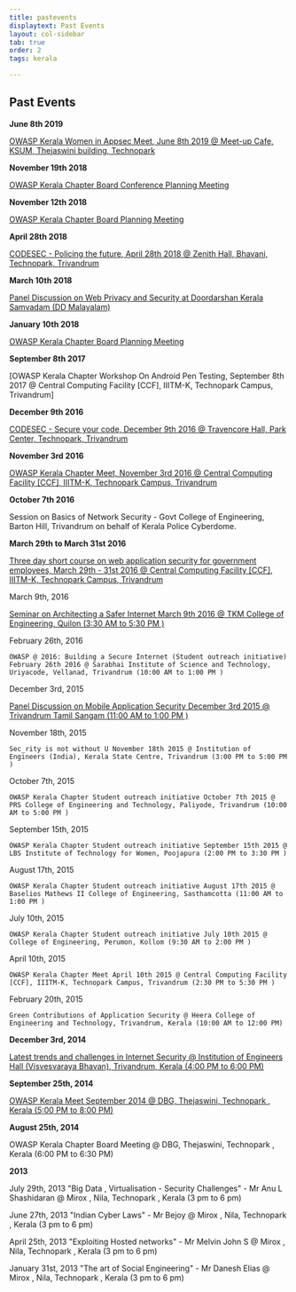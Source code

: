 ```yaml
---
title: pastevents
displaytext: Past Events
layout: col-sidebar
tab: true
order: 2
tags: kerala

---
```


## Past Events

**June 8th 2019**

[OWASP Kerala Women in Appsec Meet, June 8th 2019 @ Meet-up Cafe, KSUM, Thejaswini building, Technopark](june2019)

**November 19th 2018**

[OWASP Kerala Chapter Board Conference Planning Meeting](events/19november2018)

**November 12th 2018**

[OWASP Kerala Chapter Board Planning Meeting](events/12november2018) 

**April 28th 2018**

[CODESEC - Policing the future, April 28th 2018 @ Zenith Hall, Bhavani, Technopark, Trivandrum](/events/april2018)

**March 10th 2018**

[Panel Discussion on Web Privacy and Security at Doordarshan Kerala Samvadam (DD Malayalam) ](/events/march2018)

**January 10th 2018**

[OWASP Kerala Chapter Board Planning Meeting](/events/january2018)

**September 8th 2017**

[OWASP Kerala Chapter Workshop On Android Pen Testing, September 8th 2017 @ Central Computing Facility [CCF], IIITM-K, Technopark Campus, Trivandrum]

**December 9th 2016**

[CODESEC - Secure your code, December 9th 2016 @ Travencore Hall, Park Center, Technopark, Trivandrum](9December2016)

**November 3rd 2016**

[OWASP Kerala Chapter Meet, November 3rd 2016 @ Central Computing Facility [CCF], IIITM-K, Technopark Campus, Trivandrum](/3November2016.html)

**October 7th 2016**

  Session on Basics of Network Security - Govt College of Engineering, Barton Hill, Trivandrum on behalf of Kerala Police Cyberdome.

**March 29th to March 31st 2016**

  [Three day short course on web application security for government employees, March 29th - 31st 2016 @ Central Computing Facility [CCF], IIITM-K, Technopark Campus, Trivandrum](2931March2016)

March 9th, 2016

  [Seminar on Architecting a Safer Internet March 9th 2016 @ TKM College of Engineering, Quilon (3:30 AM to 5:30 PM )](9March2016)

February 26th, 2016

    OWASP @ 2016: Building a Secure Internet (Student outreach initiative) February 26th 2016 @ Sarabhai Institute of Science and Technology, Uriyacode, Vellanad, Trivandrum (10:00 AM to 1:00 PM )

December 3rd, 2015

   [Panel Discussion on Mobile Application Security December 3rd 2015 @ Trivandrum Tamil Sangam (11:00 AM to 1:00 PM )](3December2015)

November 18th, 2015

    Sec_rity is not without U November 18th 2015 @ Institution of Engineers (India), Kerala State Centre, Trivandrum (3:00 PM to 5:00 PM )

October 7th, 2015

    OWASP Kerala Chapter Student outreach initiative October 7th 2015 @ PRS College of Engineering and Technology, Paliyode, Trivandrum (10:00 AM to 5:00 PM )

September 15th, 2015

    OWASP Kerala Chapter Student outreach initiative September 15th 2015 @ LBS Institute of Technology for Women, Poojapura (2:00 PM to 3:30 PM )

August 17th, 2015

    OWASP Kerala Chapter Student outreach initiative August 17th 2015 @ Baselios Mathews II College of Engineering, Sasthamcotta (11:00 AM to 1:00 PM )

July 10th, 2015

    OWASP Kerala Chapter Student outreach initiative July 10th 2015 @ College of Engineering, Perumon, Kollom (9:30 AM to 2:00 PM )

April 10th, 2015

    OWASP Kerala Chapter Meet April 10th 2015 @ Central Computing Facility [CCF], IIITM-K, Technopark Campus, Trivandrum (2:30 PM to 5:30 PM )

February 20th, 2015

    Green Contributions of Application Security @ Heera College of Engineering and Technology, Trivandrum, Kerala (10:00 AM to 12:00 PM)

**December 3rd, 2014**

[Latest trends and challenges in Internet Security @ Institution of Engineers Hall (Visvesvaraya Bhavan), Trivandrum, Kerala (4:00 PM to 6:00 PM)](events/Keraladec2014internetsecurity)

**September 25th, 2014**

[OWASP Kerala Meet September 2014 @ DBG, Thejaswini, Technopark , Kerala (5:00 PM to 8:00 PM)](events/Keralameetsep2014)

**August 25th, 2014**

OWASP Kerala Chapter Board Meeting @ DBG, Thejaswini, Technopark , Kerala (6:00 PM to 6:30 PM)

**2013**

July 29th, 2013 "Big Data , Virtualisation - Security Challenges" - Mr Anu L Shashidaran @ Mirox , Nila, Technopark , Kerala (3 pm to 6 pm)


June 27th, 2013 "Indian Cyber Laws" - Mr Bejoy @ Mirox , Nila, Technopark , Kerala (3 pm to 6 pm)


April 25th, 2013 "Exploiting Hosted networks" - Mr Melvin John S @ Mirox , Nila, Technopark , Kerala (3 pm to 6 pm)


January 31st, 2013 "The art of Social Engineering" - Mr Danesh Elias @ Mirox , Nila, Technopark , Kerala (3 pm to 6 pm)
